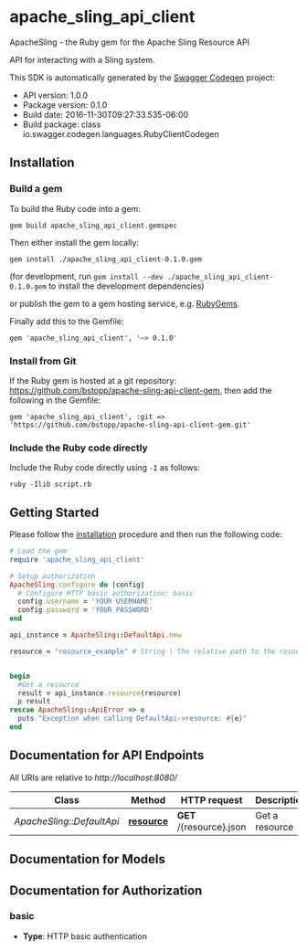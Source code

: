 # apache_sling_api_client

ApacheSling - the Ruby gem for the Apache Sling Resource API

API for interacting with a Sling system.

This SDK is automatically generated by the [Swagger Codegen](https://github.com/swagger-api/swagger-codegen) project:

- API version: 1.0.0
- Package version: 0.1.0
- Build date: 2016-11-30T09:27:33.535-06:00
- Build package: class io.swagger.codegen.languages.RubyClientCodegen

## Installation

### Build a gem

To build the Ruby code into a gem:

```shell
gem build apache_sling_api_client.gemspec
```

Then either install the gem locally:

```shell
gem install ./apache_sling_api_client-0.1.0.gem
```
(for development, run `gem install --dev ./apache_sling_api_client-0.1.0.gem` to install the development dependencies)

or publish the gem to a gem hosting service, e.g. [RubyGems](https://rubygems.org/).

Finally add this to the Gemfile:

    gem 'apache_sling_api_client', '~> 0.1.0'

### Install from Git

If the Ruby gem is hosted at a git repository: https://github.com/bstopp/apache-sling-api-client-gem, then add the following in the Gemfile:

    gem 'apache_sling_api_client', :git => 'https://github.com/bstopp/apache-sling-api-client-gem.git'

### Include the Ruby code directly

Include the Ruby code directly using `-I` as follows:

```shell
ruby -Ilib script.rb
```

## Getting Started

Please follow the [installation](#installation) procedure and then run the following code:
```ruby
# Load the gem
require 'apache_sling_api_client'

# Setup authorization
ApacheSling.configure do |config|
  # Configure HTTP basic authorization: basic
  config.username = 'YOUR USERNAME'
  config.password = 'YOUR PASSWORD'
end

api_instance = ApacheSling::DefaultApi.new

resource = "resource_example" # String | The relative path to the resource.


begin
  #Get a resource
  result = api_instance.resource(resource)
  p result
rescue ApacheSling::ApiError => e
  puts "Exception when calling DefaultApi->resource: #{e}"
end

```

## Documentation for API Endpoints

All URIs are relative to *http://localhost:8080/*

Class | Method | HTTP request | Description
------------ | ------------- | ------------- | -------------
*ApacheSling::DefaultApi* | [**resource**](docs/DefaultApi.md#resource) | **GET** /{resource}.json | Get a resource


## Documentation for Models



## Documentation for Authorization


### basic

- **Type**: HTTP basic authentication


